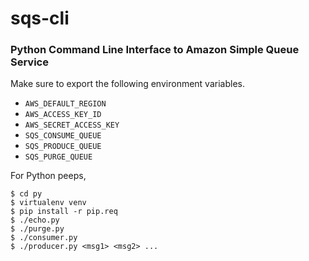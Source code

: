 # sqs-cli

### Python Command Line Interface to Amazon Simple Queue Service

Make sure to export the following environment variables.

- ```AWS_DEFAULT_REGION```
- ```AWS_ACCESS_KEY_ID```
- ```AWS_SECRET_ACCESS_KEY```
- ```SQS_CONSUME_QUEUE```
- ```SQS_PRODUCE_QUEUE```
- ```SQS_PURGE_QUEUE```

For Python peeps,

```
$ cd py
$ virtualenv venv
$ pip install -r pip.req
$ ./echo.py
$ ./purge.py
$ ./consumer.py
$ ./producer.py <msg1> <msg2> ...
```

